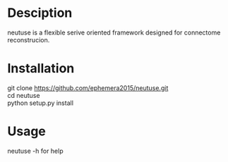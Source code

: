 # Desciption

neutuse is a flexible serive oriented framework designed for connectome reconstrucion.

# Installation

git clone https://github.com/ephemera2015/neutuse.git   
cd neutuse   
python setup.py install

# Usage
neutuse -h for help

